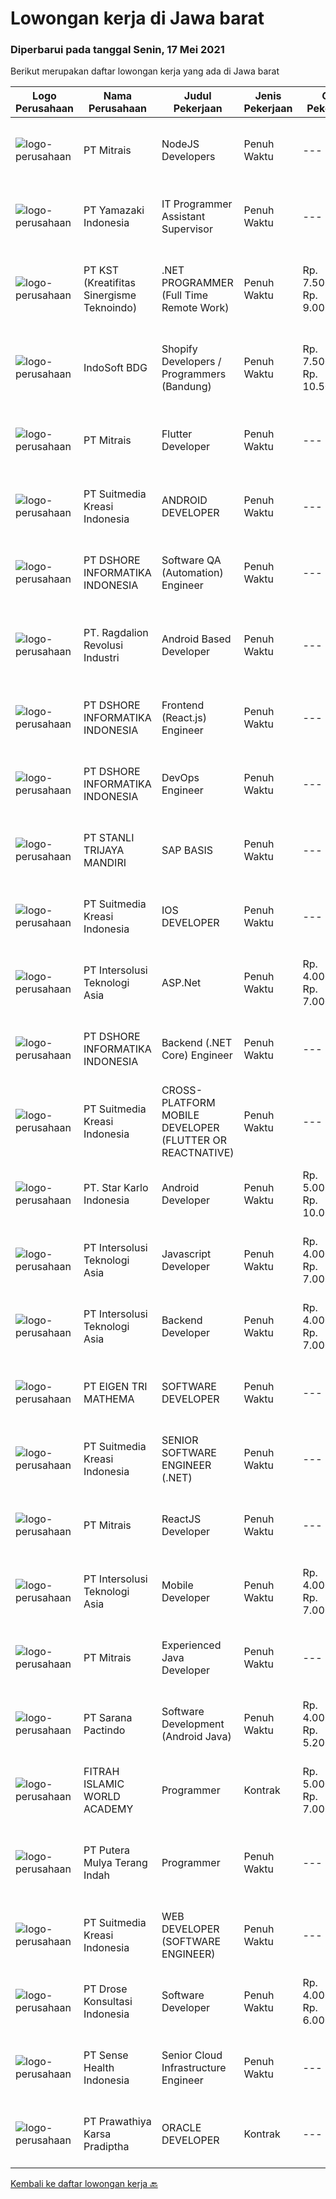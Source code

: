 
  # Lowongan kerja di Jawa barat

  ### Diperbarui pada tanggal Senin, 17 Mei 2021

  Berikut merupakan daftar lowongan kerja yang ada di Jawa barat

  |Logo Perusahaan | Nama Perusahaan | Judul Pekerjaan | Jenis Pekerjaan | Gaji Pekerjaan | Lokasi | Deskripsi | Tanggal diunggah | Pranala |
  | -------------- | --------------- | --------------- | --------- | --------- | -------------- | ------- | ----------- | ----------- |
  |![logo-perusahaan](https://image-service-cdn.seek.com.au/873c75fc9ed6df00967320d343e4e2a794129d8b/ee4dce1061f3f616224767ad58cb2fc751b8d2dc)|PT Mitrais|NodeJS Developers|Penuh Waktu|---|Bandung|Build your Career with Mitrais! We're urgently looking for experienced NodeJS Developers to be part of our team for an immediate start.Our client is a...|Minggu, 16 Mei 2021|https://www.jobstreet.co.id/id/job/nodejs-developers-3529906?token=0~5e572ad9-b44f-4184-9898-b36739cbc4db&sectionRank=1&jobId=jobstreet-id-job-3529906|
|![logo-perusahaan](https://image-service-cdn.seek.com.au/edc7bb96f745b6e8ab564225bd2ceeb1c2c04b40/ee4dce1061f3f616224767ad58cb2fc751b8d2dc)|PT Yamazaki Indonesia|IT Programmer Assistant Supervisor|Penuh Waktu|---|Bekasi|Job Description: Use programming languages to write new program for bread industry Expand and update existing program Run tests to find any errors or...|Senin, 17 Mei 2021|https://www.jobstreet.co.id/id/job/it-programmer-assistant-supervisor-3530084?token=0~5e572ad9-b44f-4184-9898-b36739cbc4db&sectionRank=2&jobId=jobstreet-id-job-3530084|
|![logo-perusahaan](https://image-service-cdn.seek.com.au/a6009c605ada677833f49ceda04886574b007e4e/ee4dce1061f3f616224767ad58cb2fc751b8d2dc)|PT KST (Kreatifitas Sinergisme Teknoindo)|.NET PROGRAMMER (Full Time Remote Work)|Penuh Waktu|Rp. 7.500.000-Rp. 9.000.000|Jawa Barat|Required:              - 1-3 year experience as .NET Developer- Familiarity with .NET Core framework and DBMS: such as SQLServer, MySQL- Knowledge at...|Minggu, 16 Mei 2021|https://www.jobstreet.co.id/id/job/net-programmer-full-time-remote-work-3527232?token=0~5e572ad9-b44f-4184-9898-b36739cbc4db&sectionRank=3&jobId=jobstreet-id-job-3527232|
|![logo-perusahaan](https://image-service-cdn.seek.com.au/17428c8b49b1d3c23dc8ef96eed550ffcf971e54/ee4dce1061f3f616224767ad58cb2fc751b8d2dc)|IndoSoft BDG|Shopify Developers / Programmers (Bandung)|Penuh Waktu|Rp. 7.500.000-Rp. 10.500.000|Bandung|Kami IndoSoft sedang membutuhkan 2-3 Shopify Developers / Programmers.  Kualifikasi :  Lulusan Diploma / S1 Pengalaman minimal 2 tahun di bidang PHP...|Sabtu, 15 Mei 2021|https://www.jobstreet.co.id/id/job/shopify-developers-programmers-bandung-3521043?token=0~5e572ad9-b44f-4184-9898-b36739cbc4db&sectionRank=4&jobId=jobstreet-id-job-3521043|
|![logo-perusahaan](https://image-service-cdn.seek.com.au/873c75fc9ed6df00967320d343e4e2a794129d8b/ee4dce1061f3f616224767ad58cb2fc751b8d2dc)|PT Mitrais|Flutter Developer|Penuh Waktu|---|Bandung|Build your Career with Mitrais !  We're looking for experienced Flutter Developer to be part of our team. What will you be doing?  Liase with...|Minggu, 16 Mei 2021|https://www.jobstreet.co.id/id/job/flutter-developer-3529904?token=0~5e572ad9-b44f-4184-9898-b36739cbc4db&sectionRank=5&jobId=jobstreet-id-job-3529904|
|![logo-perusahaan](https://image-service-cdn.seek.com.au/d1d6d9e7af7147dee7b7111b97e67641fcf252e0/ee4dce1061f3f616224767ad58cb2fc751b8d2dc)|PT Suitmedia Kreasi Indonesia|ANDROID DEVELOPER|Penuh Waktu|---|Bandung|Role You will develop high-quality Android applications. Responsibilities Write clean &amp; well-structured codes to build beautiful &amp; robust...|Minggu, 16 Mei 2021|https://www.jobstreet.co.id/id/job/android-developer-3524790?token=0~5e572ad9-b44f-4184-9898-b36739cbc4db&sectionRank=6&jobId=jobstreet-id-job-3524790|
|![logo-perusahaan](https://image-service-cdn.seek.com.au/6b95515431b729e2bc21d44b94140b9a30c3c606/ee4dce1061f3f616224767ad58cb2fc751b8d2dc)|PT DSHORE INFORMATIKA INDONESIA|Software QA (Automation) Engineer|Penuh Waktu|---|Bandung|When building software, you go through many stages. From initial requirements to product launch, it’s integral to ensure that everything works...|Minggu, 16 Mei 2021|https://www.jobstreet.co.id/id/job/software-qa-automation-engineer-3526837?token=0~5e572ad9-b44f-4184-9898-b36739cbc4db&sectionRank=7&jobId=jobstreet-id-job-3526837|
|![logo-perusahaan](https://image-service-cdn.seek.com.au/da87a6461408f0b7b6f95d19cd34a8a7b5b24325/ee4dce1061f3f616224767ad58cb2fc751b8d2dc)|PT. Ragdalion Revolusi Industri|Android Based Developer|Penuh Waktu|---|Bekasi|Android Based Developer PT. RAGDALION REVOLUSI INDUSTRI CIKARANG, INDONESIA www.ragdalion.com We are looking for an Android Developer to join our...|Minggu, 16 Mei 2021|https://www.jobstreet.co.id/id/job/android-based-developer-3527152?token=0~5e572ad9-b44f-4184-9898-b36739cbc4db&sectionRank=8&jobId=jobstreet-id-job-3527152|
|![logo-perusahaan](https://image-service-cdn.seek.com.au/6b95515431b729e2bc21d44b94140b9a30c3c606/ee4dce1061f3f616224767ad58cb2fc751b8d2dc)|PT DSHORE INFORMATIKA INDONESIA|Frontend (React.js) Engineer|Penuh Waktu|---|Bandung|We are looking for a great JavaScript developer who is proficient with React.js. Your primary focus will be on developing user interface components...|Minggu, 16 Mei 2021|https://www.jobstreet.co.id/id/job/frontend-react-js-engineer-3526844?token=0~5e572ad9-b44f-4184-9898-b36739cbc4db&sectionRank=9&jobId=jobstreet-id-job-3526844|
|![logo-perusahaan](https://image-service-cdn.seek.com.au/6b95515431b729e2bc21d44b94140b9a30c3c606/ee4dce1061f3f616224767ad58cb2fc751b8d2dc)|PT DSHORE INFORMATIKA INDONESIA|DevOps Engineer|Penuh Waktu|---|Bandung|We are looking for an experienced engineer to join our DevOps team with experience building and scaling services in a cloud environment. You will help...|Minggu, 16 Mei 2021|https://www.jobstreet.co.id/id/job/devops-engineer-3526820?token=0~5e572ad9-b44f-4184-9898-b36739cbc4db&sectionRank=10&jobId=jobstreet-id-job-3526820|
|![logo-perusahaan](https://image-service-cdn.seek.com.au/9b5b032594fd37ea464166300548bdac3818d416/ee4dce1061f3f616224767ad58cb2fc751b8d2dc)|PT STANLI TRIJAYA MANDIRI|SAP BASIS|Penuh Waktu|---|Bandung|Candidate must possess at least Bachelor's Degree in Computer Science/Information Technology or equivalent. At least 2 Year(s) of working experience...|Senin, 17 Mei 2021|https://www.jobstreet.co.id/id/job/sap-basis-3529997?token=0~5e572ad9-b44f-4184-9898-b36739cbc4db&sectionRank=11&jobId=jobstreet-id-job-3529997|
|![logo-perusahaan](https://image-service-cdn.seek.com.au/d1d6d9e7af7147dee7b7111b97e67641fcf252e0/ee4dce1061f3f616224767ad58cb2fc751b8d2dc)|PT Suitmedia Kreasi Indonesia|IOS DEVELOPER|Penuh Waktu|---|Bandung|Role You will develop high-quality iOS applications.  Responsibilities Write clean &amp; well-structured codes to build beautiful &amp;...|Minggu, 16 Mei 2021|https://www.jobstreet.co.id/id/job/ios-developer-3524783?token=0~5e572ad9-b44f-4184-9898-b36739cbc4db&sectionRank=12&jobId=jobstreet-id-job-3524783|
|![logo-perusahaan](https://image-service-cdn.seek.com.au/f715d3e393651de2fe5a9214d72612dd30f629b2/ee4dce1061f3f616224767ad58cb2fc751b8d2dc)|PT Intersolusi Teknologi Asia|ASP.Net|Penuh Waktu|Rp. 4.000.000-Rp. 7.000.000|Bandung|Responsibilities: Design and build applications for the Web platform. Ensure the performance, quality, and responsiveness of applications. Collaborate...|Jumat, 14 Mei 2021|https://www.jobstreet.co.id/id/job/asp-net-3520179?token=0~5e572ad9-b44f-4184-9898-b36739cbc4db&sectionRank=13&jobId=jobstreet-id-job-3520179|
|![logo-perusahaan](https://image-service-cdn.seek.com.au/6b95515431b729e2bc21d44b94140b9a30c3c606/ee4dce1061f3f616224767ad58cb2fc751b8d2dc)|PT DSHORE INFORMATIKA INDONESIA|Backend (.NET Core) Engineer|Penuh Waktu|---|Bandung|We are looking for a Back-End (.NET Core) Engineer responsible for managing the interchange of data between the server and the users. Your primary...|Minggu, 16 Mei 2021|https://www.jobstreet.co.id/id/job/backend-net-core-engineer-3526830?token=0~5e572ad9-b44f-4184-9898-b36739cbc4db&sectionRank=14&jobId=jobstreet-id-job-3526830|
|![logo-perusahaan](https://image-service-cdn.seek.com.au/d1d6d9e7af7147dee7b7111b97e67641fcf252e0/ee4dce1061f3f616224767ad58cb2fc751b8d2dc)|PT Suitmedia Kreasi Indonesia|CROSS-PLATFORM MOBILE DEVELOPER (FLUTTER OR REACTNATIVE)|Penuh Waktu|---|Bandung|RoleYou will develop high-quality iOS and Android applications using Flutter or React Native FrameworkResponsibilities: Write clean &amp;...|Minggu, 16 Mei 2021|https://www.jobstreet.co.id/id/job/cross-platform-mobile-developer-flutter-or-reactnative-3524792?token=0~5e572ad9-b44f-4184-9898-b36739cbc4db&sectionRank=15&jobId=jobstreet-id-job-3524792|
|![logo-perusahaan](https://image-service-cdn.seek.com.au/f1bc1ec47ba290cfc5a866903c6f31f548e9c641/ee4dce1061f3f616224767ad58cb2fc751b8d2dc)|PT. Star Karlo Indonesia|Android Developer|Penuh Waktu|Rp. 5.000.000-Rp. 10.000.000|Bandung|We are looking for an Android Developer who possesses a passion for pushing mobile technologies to the limits. This Android app developer will work...|Sabtu, 15 Mei 2021|https://www.jobstreet.co.id/id/job/android-developer-3525846?token=0~5e572ad9-b44f-4184-9898-b36739cbc4db&sectionRank=16&jobId=jobstreet-id-job-3525846|
|![logo-perusahaan](https://image-service-cdn.seek.com.au/f715d3e393651de2fe5a9214d72612dd30f629b2/ee4dce1061f3f616224767ad58cb2fc751b8d2dc)|PT Intersolusi Teknologi Asia|Javascript Developer|Penuh Waktu|Rp. 4.000.000-Rp. 7.000.000|Bandung|Responsibilities:Your duties will include (but will not be limited to): Performing or directing website updates. Developing, maintaining and...|Sabtu, 15 Mei 2021|https://www.jobstreet.co.id/id/job/javascript-developer-3521407?token=0~5e572ad9-b44f-4184-9898-b36739cbc4db&sectionRank=17&jobId=jobstreet-id-job-3521407|
|![logo-perusahaan](https://image-service-cdn.seek.com.au/f715d3e393651de2fe5a9214d72612dd30f629b2/ee4dce1061f3f616224767ad58cb2fc751b8d2dc)|PT Intersolusi Teknologi Asia|Backend Developer|Penuh Waktu|Rp. 4.000.000-Rp. 7.000.000|Bandung|Responsibilities:Your duties will include (but will not be limited to): Performing or directing website updates. Developing, maintaining and...|Sabtu, 15 Mei 2021|https://www.jobstreet.co.id/id/job/backend-developer-3521409?token=0~5e572ad9-b44f-4184-9898-b36739cbc4db&sectionRank=18&jobId=jobstreet-id-job-3521409|
|![logo-perusahaan](https://image-service-cdn.seek.com.au/4c1765f692a17f6b37cefd87e96358176aa345fc/ee4dce1061f3f616224767ad58cb2fc751b8d2dc)|PT EIGEN TRI MATHEMA|SOFTWARE DEVELOPER|Penuh Waktu|---|Bandung|General Requirements: Min. 1 Year(s) of working experience in the related field is required for this position. Flexible Time Attendance (40 Hours /...|Jumat, 14 Mei 2021|https://www.jobstreet.co.id/id/job/software-developer-3519821?token=0~5e572ad9-b44f-4184-9898-b36739cbc4db&sectionRank=19&jobId=jobstreet-id-job-3519821|
|![logo-perusahaan](https://image-service-cdn.seek.com.au/d1d6d9e7af7147dee7b7111b97e67641fcf252e0/ee4dce1061f3f616224767ad58cb2fc751b8d2dc)|PT Suitmedia Kreasi Indonesia|SENIOR SOFTWARE ENGINEER (.NET)|Penuh Waktu|---|Bandung|Role You will develop and deliver high-quality web and mobile apps. Responsibilities Supervise junior software engineers to achieve project...|Minggu, 16 Mei 2021|https://www.jobstreet.co.id/id/job/senior-software-engineer-net-3524796?token=0~5e572ad9-b44f-4184-9898-b36739cbc4db&sectionRank=20&jobId=jobstreet-id-job-3524796|
|![logo-perusahaan](https://image-service-cdn.seek.com.au/873c75fc9ed6df00967320d343e4e2a794129d8b/ee4dce1061f3f616224767ad58cb2fc751b8d2dc)|PT Mitrais|ReactJS Developer|Penuh Waktu|---|Bandung|We're urgently looking for experienced ReactJS Developers to be part of our team for an immediate start.Our client is a consultancy focused company...|Sabtu, 15 Mei 2021|https://www.jobstreet.co.id/id/job/reactjs-developer-3521433?token=0~5e572ad9-b44f-4184-9898-b36739cbc4db&sectionRank=21&jobId=jobstreet-id-job-3521433|
|![logo-perusahaan](https://image-service-cdn.seek.com.au/f715d3e393651de2fe5a9214d72612dd30f629b2/ee4dce1061f3f616224767ad58cb2fc751b8d2dc)|PT Intersolusi Teknologi Asia|Mobile Developer|Penuh Waktu|Rp. 4.000.000-Rp. 7.000.000|Bandung|Responsibilities: Design and build applications for mobile platform. Ensure the performance, quality, and responsiveness of applications. Collaborate...|Sabtu, 15 Mei 2021|https://www.jobstreet.co.id/id/job/mobile-developer-3521416?token=0~5e572ad9-b44f-4184-9898-b36739cbc4db&sectionRank=22&jobId=jobstreet-id-job-3521416|
|![logo-perusahaan](https://image-service-cdn.seek.com.au/873c75fc9ed6df00967320d343e4e2a794129d8b/ee4dce1061f3f616224767ad58cb2fc751b8d2dc)|PT Mitrais|Experienced Java Developer|Penuh Waktu|---|Bandung|Build your Career with Mitrais!  We have clients who are urgently looking for Experienced Java developers for an immediate start. What will you be...|Minggu, 16 Mei 2021|https://www.jobstreet.co.id/id/job/experienced-java-developer-3529905?token=0~5e572ad9-b44f-4184-9898-b36739cbc4db&sectionRank=23&jobId=jobstreet-id-job-3529905|
|![logo-perusahaan](https://image-service-cdn.seek.com.au/98982338245954acade7338ecccff8adaf4bc449/ee4dce1061f3f616224767ad58cb2fc751b8d2dc)|PT Sarana Pactindo|Software Development (Android Java)|Penuh Waktu|Rp. 4.000.000-Rp. 5.200.000|Bandung|Responsibilities : Defines site objecttives by analyzing user requirements; envisioning system features and functionality Designs and develops user...|Kamis, 13 Mei 2021|https://www.jobstreet.co.id/id/job/software-development-android-java-3524058?token=0~5e572ad9-b44f-4184-9898-b36739cbc4db&sectionRank=24&jobId=jobstreet-id-job-3524058|
|![logo-perusahaan](https://image-service-cdn.seek.com.au/dd3c0bd46f760ab9bd329606bbed0b9bebb205e2/ee4dce1061f3f616224767ad58cb2fc751b8d2dc)|FITRAH ISLAMIC WORLD ACADEMY|Programmer|Kontrak|Rp. 5.000.000-Rp. 7.000.000|Bogor|Kualifikasi: Usia maksimal 38 tahun Kandidat harus memiliki setidaknya Diploma, Gelar Sarjana, Gelar Pasca Sarjana di Teknik...|Kamis, 13 Mei 2021|https://www.jobstreet.co.id/id/job/programmer-3519157?token=0~5e572ad9-b44f-4184-9898-b36739cbc4db&sectionRank=25&jobId=jobstreet-id-job-3519157|
|![logo-perusahaan](https://image-service-cdn.seek.com.au/b7122c03cfaeca12ce3830ef8a8dc425cb311314/ee4dce1061f3f616224767ad58cb2fc751b8d2dc)|PT Putera Mulya Terang Indah|Programmer|Penuh Waktu|---|Bandung|Dicari: D3/S1 Teknik Informatika/Teknik Komputer/Ilmu Komputer. Menguasai Web based Programming Python, java, JavaScript, PHP(Codeigniter), C++, HTML....|Jumat, 14 Mei 2021|https://www.jobstreet.co.id/id/job/programmer-3519922?token=0~5e572ad9-b44f-4184-9898-b36739cbc4db&sectionRank=26&jobId=jobstreet-id-job-3519922|
|![logo-perusahaan](https://image-service-cdn.seek.com.au/a5c9031380eb08bdce605f2fa1a6e5e724a6def0/ee4dce1061f3f616224767ad58cb2fc751b8d2dc)|PT Suitmedia Kreasi Indonesia|WEB DEVELOPER (SOFTWARE ENGINEER)|Penuh Waktu|---|Bandung|Role: You will develop and deliver high-quality web and mobile apps Responsibilities: Develop backend system of web and mobile applications. Deliver...|Minggu, 16 Mei 2021|https://www.jobstreet.co.id/id/job/web-developer-software-engineer-3524804?token=0~5e572ad9-b44f-4184-9898-b36739cbc4db&sectionRank=27&jobId=jobstreet-id-job-3524804|
|![logo-perusahaan](https://image-service-cdn.seek.com.au/f9191d7d671d33500c73ae9486a83788c4852c1f/ee4dce1061f3f616224767ad58cb2fc751b8d2dc)|PT Drose Konsultasi Indonesia|Software Developer|Penuh Waktu|Rp. 4.000.000-Rp. 6.000.000|Depok|Responsibilities: Develop web application with Java and Java Script language Develop mobile application on Android or iOS Consult client's operation...|Jumat, 14 Mei 2021|https://www.jobstreet.co.id/id/job/software-developer-3519696?token=0~5e572ad9-b44f-4184-9898-b36739cbc4db&sectionRank=28&jobId=jobstreet-id-job-3519696|
|![logo-perusahaan](https://image-service-cdn.seek.com.au/33ce51f25da9c7f50c846623525220176c1fa3d7/ee4dce1061f3f616224767ad58cb2fc751b8d2dc)|PT Sense Health Indonesia|Senior Cloud Infrastructure Engineer|Penuh Waktu|---|Bandung|As Infrastructure Engineer at Sense you will be part of our operations team. You will be responsible for designing, building and maintaining our cloud...|Sabtu, 15 Mei 2021|https://www.jobstreet.co.id/id/job/senior-cloud-infrastructure-engineer-3526220?token=0~5e572ad9-b44f-4184-9898-b36739cbc4db&sectionRank=29&jobId=jobstreet-id-job-3526220|
|![logo-perusahaan](https://image-service-cdn.seek.com.au/a2d193a7222a960f56c2b9e652cbd93072271384/ee4dce1061f3f616224767ad58cb2fc751b8d2dc)|PT Prawathiya Karsa Pradiptha|ORACLE DEVELOPER|Kontrak|---|Cileungsi|Qualification : D3/S1 (Informatics Engineering, Information System, Information Management) Maximum 35 years old Having experiences as Oracle Form...|Senin, 17 Mei 2021|https://www.jobstreet.co.id/id/job/oracle-developer-3530089?token=0~5e572ad9-b44f-4184-9898-b36739cbc4db&sectionRank=30&jobId=jobstreet-id-job-3530089|


  [Kembali ke daftar lowongan kerja 🔙](../README.md#daftar-lowongan-kerja)
  